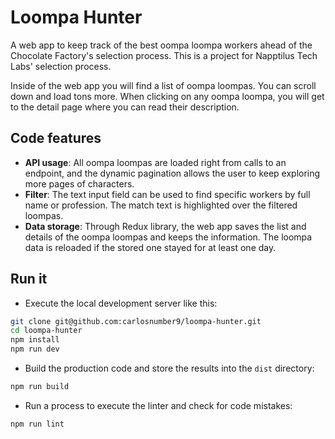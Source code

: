 # Loompa Hunter

A web app to keep track of the best oompa loompa workers ahead of the Chocolate Factory's selection process.
This is a project for Napptilus Tech Labs' selection process.

Inside of the web app you will find a list of oompa loompas. You can scroll down and load tons more.
When clicking on any oompa loompa, you will get to the detail page where you can read their description.




## Code features

- **API usage**: All oompa loompas are loaded right from calls to an endpoint, and the dynamic pagination 
allows the user to keep exploring more pages of characters.
- **Filter**: The text input field can be used to find specific workers by full name or profession. The
match text is highlighted over the filtered loompas.
- **Data storage**: Through Redux library, the web app saves the list and details of the oompa loompas and 
keeps the information. The loompa data is reloaded if the stored one stayed for at least one day.




## Run it

- Execute the local development server like this:

```bash
git clone git@github.com:carlosnumber9/loompa-hunter.git
cd loompa-hunter
npm install
npm run dev
```

- Build the production code and store the results into the `dist` directory:

```bash
npm run build
```

- Run a process to execute the linter and check for code mistakes:

```bash
npm run lint
```
